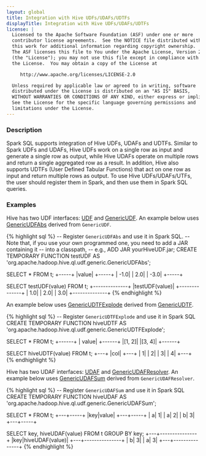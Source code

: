 ```yaml
---
layout: global
title: Integration with Hive UDFs/UDAFs/UDTFs
displayTitle: Integration with Hive UDFs/UDAFs/UDTFs
license: |
  Licensed to the Apache Software Foundation (ASF) under one or more
  contributor license agreements.  See the NOTICE file distributed with
  this work for additional information regarding copyright ownership.
  The ASF licenses this file to You under the Apache License, Version 2.0
  (the "License"); you may not use this file except in compliance with
  the License.  You may obtain a copy of the License at

     http://www.apache.org/licenses/LICENSE-2.0

  Unless required by applicable law or agreed to in writing, software
  distributed under the License is distributed on an "AS IS" BASIS,
  WITHOUT WARRANTIES OR CONDITIONS OF ANY KIND, either express or implied.
  See the License for the specific language governing permissions and
  limitations under the License.
---
```


### Description

Spark SQL supports integration of Hive UDFs, UDAFs and UDTFs. Similar to Spark UDFs and UDAFs, Hive UDFs work on a single row as input and generate a single row as output, while Hive UDAFs operate on multiple rows and return a single aggregated row as a result. In addition, Hive also supports UDTFs (User Defined Tabular Functions) that act on one row as input and return multiple rows as output. To use Hive UDFs/UDAFs/UTFs, the user should register them in Spark, and then use them in Spark SQL queries.

### Examples

Hive has two UDF interfaces: [UDF](https://github.com/apache/hive/blob/master/udf/src/java/org/apache/hadoop/hive/ql/exec/UDF.java) and [GenericUDF](https://github.com/apache/hive/blob/master/ql/src/java/org/apache/hadoop/hive/ql/udf/generic/GenericUDF.java).
An example below uses [GenericUDFAbs](https://github.com/apache/hive/blob/master/ql/src/java/org/apache/hadoop/hive/ql/udf/generic/GenericUDFAbs.java) derived from `GenericUDF`.

{% highlight sql %}
-- Register `GenericUDFAbs` and use it in Spark SQL.
-- Note that, if you use your own programmed one, you need to add a JAR containing it
-- into a classpath,
-- e.g., ADD JAR yourHiveUDF.jar;
CREATE TEMPORARY FUNCTION testUDF AS 'org.apache.hadoop.hive.ql.udf.generic.GenericUDFAbs';

SELECT * FROM t;
+-----+
|value|
+-----+
| -1.0|
|  2.0|
| -3.0|
+-----+

SELECT testUDF(value) FROM t;
+--------------+
|testUDF(value)|
+--------------+
|           1.0|
|           2.0|
|           3.0|
+--------------+
{% endhighlight %}


An example below uses [GenericUDTFExplode](https://github.com/apache/hive/blob/master/ql/src/java/org/apache/hadoop/hive/ql/udf/generic/GenericUDTFExplode.java) derived from [GenericUDTF](https://github.com/apache/hive/blob/master/ql/src/java/org/apache/hadoop/hive/ql/udf/generic/GenericUDF.java).

{% highlight sql %}
-- Register `GenericUDTFExplode` and use it in Spark SQL
CREATE TEMPORARY FUNCTION hiveUDTF
    AS 'org.apache.hadoop.hive.ql.udf.generic.GenericUDTFExplode';

SELECT * FROM t;
+------+
| value|
+------+
|[1, 2]|
|[3, 4]|
+------+

SELECT hiveUDTF(value) FROM t;
+---+
|col|
+---+
|  1|
|  2|
|  3|
|  4|
+---+
{% endhighlight %}

Hive has two UDAF interfaces: [UDAF](https://github.com/apache/hive/blob/master/udf/src/java/org/apache/hadoop/hive/ql/exec/UDAF.java) and [GenericUDAFResolver](https://github.com/apache/hive/blob/master/ql/src/java/org/apache/hadoop/hive/ql/udf/generic/GenericUDAFResolver.java).
An example below uses [GenericUDAFSum](https://github.com/apache/hive/blob/master/ql/src/java/org/apache/hadoop/hive/ql/udf/generic/GenericUDAFSum.java) derived from `GenericUDAFResolver`.

{% highlight sql %}
-- Register `GenericUDAFSum` and use it in Spark SQL
CREATE TEMPORARY FUNCTION hiveUDAF
    AS 'org.apache.hadoop.hive.ql.udf.generic.GenericUDAFSum';

SELECT * FROM t;
+---+-----+
|key|value|
+---+-----+
|  a|    1|
|  a|    2|
|  b|    3|
+---+-----+

SELECT key, hiveUDAF(value) FROM t GROUP BY key;
+---+---------------+
|key|hiveUDAF(value)|
+---+---------------+
|  b|              3|
|  a|              3|
+---+---------------+
{% endhighlight %}
